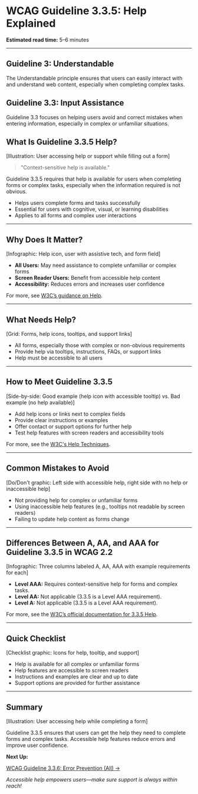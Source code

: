 <!--
title: WCAG Guideline 3.3.5: Help Explained
series: Making the Web Accessible for All
description: A practical guide to WCAG Guideline 3.3.5 (Help)—what it means, why it matters, and how to provide accessible help for users completing forms and complex tasks.
keywords: wcag 3.3.5, help, accessibility, web standards, user assistance, user experience
image: wcag-3-3-5-help.png
imageAlt: Illustration of a user accessing help or support while filling out a form
-->

# **WCAG Guideline 3.3.5: Help Explained**

**Estimated read time:** 5–6 minutes

---

## **Guideline 3: Understandable**

The Understandable principle ensures that users can easily interact with and understand web content, especially when completing complex tasks.

## **Guideline 3.3: Input Assistance**

Guideline 3.3 focuses on helping users avoid and correct mistakes when entering information, especially in complex or unfamiliar situations.

## **What Is Guideline 3.3.5 Help?**

[Illustration: User accessing help or support while filling out a form]

> "Context-sensitive help is available."

Guideline 3.3.5 requires that help is available for users when completing forms or complex tasks, especially when the information required is not obvious.

- Helps users complete forms and tasks successfully
- Essential for users with cognitive, visual, or learning disabilities
- Applies to all forms and complex user interactions

---

## **Why Does It Matter?**

[Infographic: Help icon, user with assistive tech, and form field]

- **All Users:** May need assistance to complete unfamiliar or complex forms
- **Screen Reader Users:** Benefit from accessible help content
- **Accessibility:** Reduces errors and increases user confidence

For more, see [W3C’s guidance on Help](https://www.w3.org/WAI/WCAG22/Understanding/help.html).

---

## **What Needs Help?**

[Grid: Forms, help icons, tooltips, and support links]

- All forms, especially those with complex or non-obvious requirements
- Provide help via tooltips, instructions, FAQs, or support links
- Help must be accessible to all users

---

## **How to Meet Guideline 3.3.5**

[Side-by-side: Good example (help icon with accessible tooltip) vs. Bad example (no help available)]

- Add help icons or links next to complex fields
- Provide clear instructions or examples
- Offer contact or support options for further help
- Test help features with screen readers and accessibility tools

For more, see the [W3C's Help Techniques](https://www.w3.org/WAI/WCAG22/Techniques/general/G71).

---

## **Common Mistakes to Avoid**

[Do/Don't graphic: Left side with accessible help, right side with no help or inaccessible help]

- Not providing help for complex or unfamiliar forms
- Using inaccessible help features (e.g., tooltips not readable by screen readers)
- Failing to update help content as forms change

---

## **Differences Between A, AA, and AAA for Guideline 3.3.5 in WCAG 2.2**

[Infographic: Three columns labeled A, AA, AAA with example requirements for each]

- **Level AAA:** Requires context-sensitive help for forms and complex tasks.
- **Level AA:** Not applicable (3.3.5 is a Level AAA requirement).
- **Level A:** Not applicable (3.3.5 is a Level AAA requirement).

For more, see the [W3C’s official documentation for 3.3.5 Help](https://www.w3.org/WAI/WCAG22/Understanding/help.html).

---

## **Quick Checklist**

[Checklist graphic: Icons for help, tooltip, and support]

- Help is available for all complex or unfamiliar forms
- Help features are accessible to screen readers
- Instructions and examples are clear and up to date
- Support options are provided for further assistance

---

## **Summary**

[Illustration: User accessing help while completing a form]

Guideline 3.3.5 ensures that users can get the help they need to complete forms and complex tasks. Accessible help features reduce errors and improve user confidence.

**Next Up:**

[WCAG Guideline 3.3.6: Error Prevention (All) →](WCAG-Guideline-3-3-6-Error-Prevention-All-Explained.md)

*Accessible help empowers users—make sure support is always within reach!*
